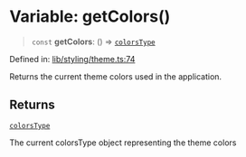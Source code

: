# Variable: getColors()

> `const` **getColors**: () => [`colorsType`](../type-aliases/colorsType.md)

Defined in: [lib/styling/theme.ts:74](https://github.com/aldesgroup/goaldn/blob/850e22fffd19501920628173674ada43cba9a29a/lib/styling/theme.ts#L74)

Returns the current theme colors used in the application.

## Returns

[`colorsType`](../type-aliases/colorsType.md)

The current colorsType object representing the theme colors
